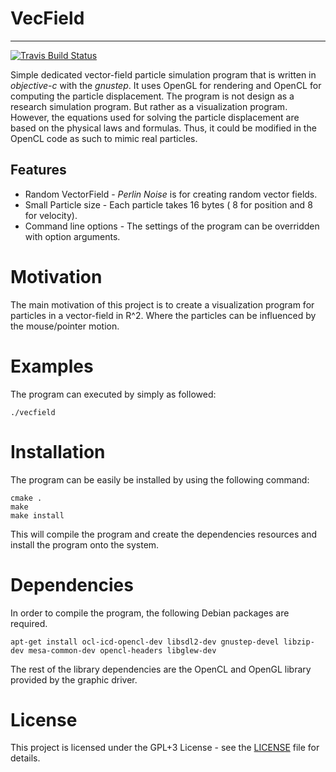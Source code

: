 # VecField #
----
[![Travis Build Status](https://travis-ci.org/voldien/vecfield.svg?branch=master)](https://travis-ci.org/voldien/vecfield)

Simple dedicated vector-field particle simulation program that is written in *objective-c* with the *gnustep*. It uses OpenGL for rendering and OpenCL for computing the particle displacement.
The program is not design as a research simulation program. But rather as a visualization program. However, the equations used for solving the particle displacement are based on the physical laws and formulas. Thus, it could be modified in the OpenCL code as such to mimic real particles.

## Features ##
* Random VectorField - *Perlin Noise* is for creating random vector fields.
* Small Particle size - Each particle takes 16 bytes ( 8 for position and 8 for velocity).
* Command line options - The settings of the program can be overridden with option arguments.

# Motivation #
The main motivation of this project is to create a visualization program for particles in a vector-field in R^2. Where the particles
can be influenced by the mouse/pointer motion.

# Examples #
The program can executed by simply as followed:
```
./vecfield
```

# Installation # 
The program can be easily be installed by using the following command:
```
cmake .
make
make install
```
This will compile the program and create the dependencies resources and install the program onto the system.

# Dependencies #
In order to compile the program, the following Debian packages are required.
```
apt-get install ocl-icd-opencl-dev libsdl2-dev gnustep-devel libzip-dev mesa-common-dev opencl-headers libglew-dev
```
The rest of the library dependencies are the OpenCL and OpenGL library provided by the graphic driver.

# License #
This project is licensed under the GPL+3 License - see the [LICENSE](LICENSE) file for details.

